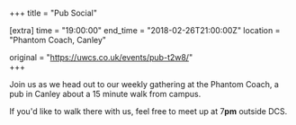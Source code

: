 +++
title = "Pub Social"

[extra]
time = "19:00:00"
end_time = "2018-02-26T21:00:00Z"
location = "Phantom Coach, Canley"

original = "https://uwcs.co.uk/events/pub-t2w8/"    
+++

Join us as we head out to our weekly gathering at the Phantom Coach, a pub in Canley about a 15 minute walk from campus.

  

If you'd like to walk there with us, feel free to meet up at 7**pm** outside DCS.


